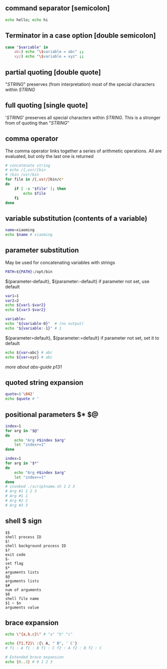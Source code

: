 ## command separator [semicolon] 
```sh
echo hello; echo hi
```

## Terminator in a case option [double semicolon]
```sh
case "$variable" in
    abc) echo "\$variable = abc" ;;
    xyz) echo "\$variable = xyz" ;;
```

## partial quoting [double quote]
"*STRING*" preserves (from interpretation) most of the special characters within *STRING*

## full quoting [single quote]
'*STRING*' preserves all special characters within *STRING*. This is a stronger from of quoting than "*STRING*"

## comma operator
The comma operator links together a series of arithmetic operations. All are evaluated, but only the last one is returned
```sh
# concatenate string
# echo /{,usr/}bin
# /bin /usr/bin
for file in /{,usr/}bin/c*
do
    if [ -x "$file" ]; then
        echo $file
    fi
done
```

## variable substitution (contents of a variable)
```sh
name=xiaoming
echo $name # xiaoming
```

## parameter substitution
May be used for concatenating variables with strings
```sh
PATH=${PATH}:/opt/bin
```

${parameter-default}, ${parameter:-default}
if parameter not set, use default
```sh
var1=1
var2=2
echo ${var1-$var2}
echo ${var3-$var2}

variable=
echo "${variable-0}"  # (no output)
echo "${variable:-1}" # 1
```

${parameter=default}, ${parameter:=default}
if parameter not set, set it to default
```sh
echo ${var=abc} # abc
echo ${var=xyz} # abc
```

*more about abs-guide p131*

## quoted string expansion
```sh
quote=$'\042'
echo $quote # "
```

## positional parameters $* $@
```sh
index=1
for arg in "$@"
do
    echo "Arg #$index $arg" 
    let "index+=1"
done

index=1
for arg in "$*"
do
    echo "Arg #$index $arg"
    let "index+=1"
done
# invoked ./scriptname.sh 1 2 3 
# Arg #1 1 2 3  
# Arg #1 1
# Arg #2 2
# Arg #3 3
```

## shell $ sign
```
$$
shell process ID
$!
shell background process ID
$?
exit code
$-
set flag
$*
arguments lists
$@
arguments lists
$#
num of arguments
$0
shell file name
$1 ~ $n
arguments value
```

## brace expansion
```sh
echo \"{a,b,c}\" # "a" "b" "c"

echo {f1,f2}\ :{\ A, " B", ' C'}
# f1 : A f1 : B f1 : C f2 : A f2 : B f2 : C

# Extended brace expansion
echo {0..3} # 0 1 2 3
```
